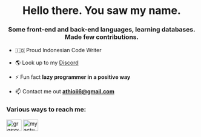 # <h1 align="center">Hello there. You saw my name.</h1>
<h3 align="center">Some front-end and back-end languages, learning databases. Made few contributions.</h3>


- 🇮🇩 Proud Indonesian Code Writer

- 🌎 Look up to my [Discord](https://discord.com/users/716549561245761557)

- ⚡ Fun fact **lazy programmer in a positive way**

- 📫 Contact me out **athioii6@gmail.com**

<h3 align="left">Various ways to reach me:</h3>
<p align="left">
<a href="https://instagram.com/grgsxx" target="blank"><img align="center" src="https://cdn.jsdelivr.net/npm/simple-icons@3.0.1/icons/instagram.svg" alt="grgsxx" height="30" width="40" /></a>
<a href="https://discord.com/users/716549561245761557" target="blank"><img align="center" src="https://cdn.jsdelivr.net/npm/simple-icons@3.0.1/icons/discord.svg" alt="myactualnameisjeffrey#8044" height="30" width="40" /></a>
</p>
